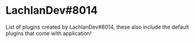 # LachlanDev#8014
List of plugins created by LachlanDev#8014, these also include the default plugins that come with application! 